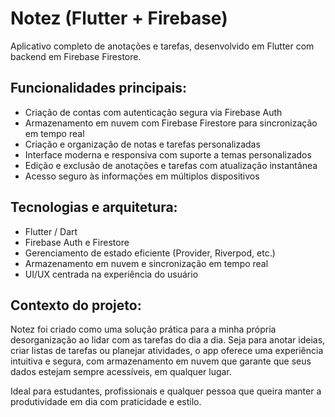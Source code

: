 # Notez (Flutter + Firebase)

Aplicativo completo de anotações e tarefas, desenvolvido em Flutter com backend em Firebase Firestore.

## Funcionalidades principais:
- Criação de contas com autenticação segura via Firebase Auth
- Armazenamento em nuvem com Firebase Firestore para sincronização em tempo real
- Criação e organização de notas e tarefas personalizadas
- Interface moderna e responsiva com suporte a temas personalizados
- Edição e exclusão de anotações e tarefas com atualização instantânea
- Acesso seguro às informações em múltiplos dispositivos

## Tecnologias e arquitetura:
- Flutter / Dart
- Firebase Auth e Firestore
- Gerenciamento de estado eficiente (Provider, Riverpod, etc.)
- Armazenamento em nuvem e sincronização em tempo real
- UI/UX centrada na experiência do usuário

## Contexto do projeto:

Notez foi criado como uma solução prática para a minha própria desorganização ao lidar com as tarefas do dia a dia.  Seja para anotar ideias, criar listas de tarefas ou planejar atividades, o app oferece uma experiência intuitiva e segura, com armazenamento em nuvem que garante que seus dados estejam sempre acessíveis, em qualquer lugar.

Ideal para estudantes, profissionais e qualquer pessoa que queira manter a produtividade em dia com praticidade e estilo.

